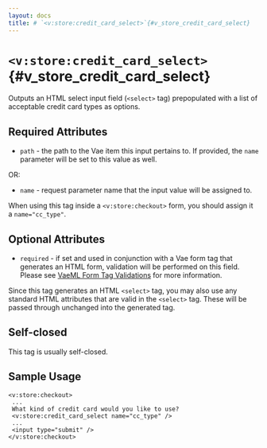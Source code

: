 ```yaml
---
layout: docs
title: # `<v:store:credit_card_select>`{#v_store_credit_card_select}
---
```


# `<v:store:credit_card_select>`{#v_store_credit_card_select}

Outputs an HTML select input field (`<select>` tag) prepopulated with a
list of acceptable credit card types as options.

## Required Attributes

-   `path` - the path to the Vae item this input pertains to. If
    provided, the `name` parameter will be set to this value as well.

OR:

-   `name` - request parameter name that the input value will be
    assigned to.

When using this tag inside a `<v:store:checkout>` form, you should
assign it a `name="cc_type"`.

## Optional Attributes

-   `required` - if set and used in conjunction with a Vae form tag that
    generates an HTML form, validation will be performed on this field.
    Please see [VaeML Form Tag Validations](#vaeml_form_validation) for
    more information.

Since this tag generates an HTML `<select>` tag, you may also use any
standard HTML attributes that are valid in the `<select>` tag. These
will be passed through unchanged into the generated tag.

## Self-closed

This tag is usually self-closed.

## Sample Usage

    <v:store:checkout>
     ...
     What kind of credit card would you like to use?
     <v:store:credit_card_select name="cc_type" />
     ... 
     <input type="submit" />
    </v:store:checkout>

